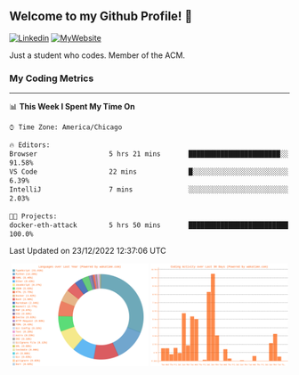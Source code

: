 ## Welcome to my Github Profile! 👋

[![Linkedin](https://img.shields.io/badge/LinkedIn-0077B5?style=for-the-badge&logo=linkedin&logoColor=white)](https://www.linkedin.com/in/mkeleti)   [![MyWebsite](https://img.shields.io/badge/website-000000?style=for-the-badge&logo=About.me&logoColor=white)](https://mkeleti.com)

Just a student who codes. Member of the ACM.

### My Coding Metrics

---

<!--START_SECTION:waka-->
📊 **This Week I Spent My Time On** 

```text
⌚︎ Time Zone: America/Chicago

🔥 Editors: 
Browser                  5 hrs 21 mins       ███████████████████████░░   91.58% 
VS Code                  22 mins             █░░░░░░░░░░░░░░░░░░░░░░░░   6.39% 
IntelliJ                 7 mins              ░░░░░░░░░░░░░░░░░░░░░░░░░   2.03%

🐱‍💻 Projects: 
docker-eth-attack        5 hrs 50 mins       █████████████████████████   100.0%

```


 Last Updated on 23/12/2022 12:37:06 UTC
<!--END_SECTION:waka-->

<p align="center" >
<img width="49%" alt="My most used Languages" src="assets/waka-langs.svg"/>
<img width="49%" alt="My activity over last month" src="assets/waka-activs.svg"/>
</p>